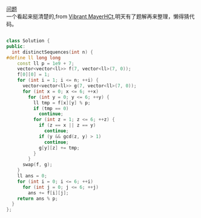 [问题](https://leetcode.cn/contest/biweekly-contest-81/problems/number-of-distinct-roll-sequences/)  
一个看起来挺清楚的,from [Vibrant MayerHCt](https://leetcode.cn/contest/biweekly-contest-81/ranking/),明天有了题解再来整理，懒得猜代码。
  

```cpp

class Solution {
public:
  int distinctSequences(int n) {
#define ll long long
    const ll p = 1e9 + 7;
    vector<vector<ll>> f(7, vector<ll>(7, 0));
    f[0][0] = 1;
    for (int i = 1; i <= n; ++i) {
      vector<vector<ll>> g(7, vector<ll>(7, 0));
      for (int x = 0; x <= 6; ++x)
        for (int y = 0; y <= 6; ++y) {
          ll tmp = f[x][y] % p;
          if (tmp == 0)
            continue;
          for (int z = 1; z <= 6; ++z) {
            if (z == x || z == y)
              continue;
            if (y && gcd(z, y) > 1)
              continue;
            g[y][z] += tmp;
          }
        }
      swap(f, g);
    }
    ll ans = 0;
    for (int i = 0; i <= 6; ++i)
      for (int j = 0; j <= 6; ++j)
        ans += f[i][j];
    return ans % p;
  }
};

```
